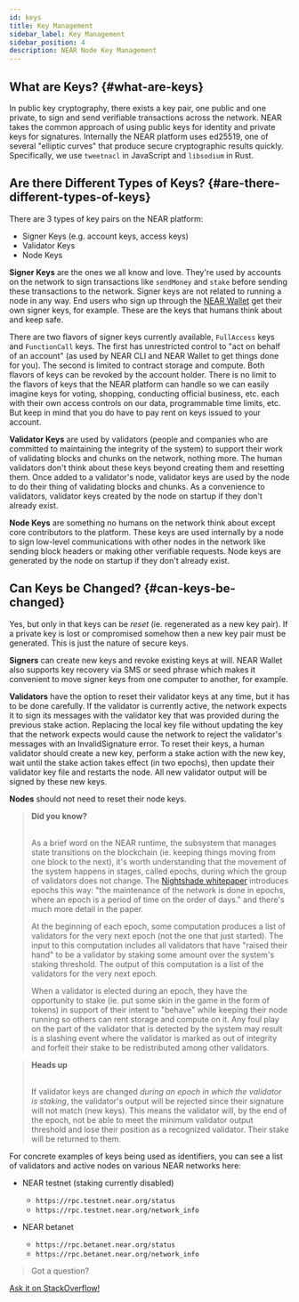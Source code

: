 ```yaml
---
id: keys
title: Key Management
sidebar_label: Key Management
sidebar_position: 4
description: NEAR Node Key Management
---
```


## What are Keys? {#what-are-keys}

In public key cryptography, there exists a key pair, one public and one private, to sign and send verifiable transactions across the network. NEAR takes the common approach of using public keys for identity and private keys for signatures. Internally the NEAR platform uses ed25519, one of several "elliptic curves" that produce secure cryptographic results quickly. Specifically, we use `tweetnacl` in JavaScript and `libsodium` in Rust.

## Are there Different Types of Keys? {#are-there-different-types-of-keys}

There are 3 types of key pairs on the NEAR platform:

- Signer Keys (e.g. account keys, access keys)
- Validator Keys
- Node Keys

**Signer Keys** are the ones we all know and love. They're used by accounts on the network to sign transactions like `sendMoney` and `stake` before sending these transactions to the network. Signer keys are not related to running a node in any way. End users who sign up through the [NEAR Wallet](https://wallet.near.org/) get their own signer keys, for example. These are the keys that humans think about and keep safe.

There are two flavors of signer keys currently available, `FullAccess` keys and `FunctionCall` keys. The first has unrestricted control to "act on behalf of an account" (as used by NEAR CLI and NEAR Wallet to get things done for you). The second is limited to contract storage and compute. Both flavors of keys can be revoked by the account holder. There is no limit to the flavors of keys that the NEAR platform can handle so we can easily imagine keys for voting, shopping, conducting official business, etc. each with their own access controls on our data, programmable time limits, etc. But keep in mind that you do have to pay rent on keys issued to your account.

**Validator Keys** are used by validators (people and companies who are committed to maintaining the integrity of the system) to support their work of validating blocks and chunks on the network, nothing more. The human validators don't think about these keys beyond creating them and resetting them. Once added to a validator's node, validator keys are used by the node to do their thing of validating blocks and chunks. As a convenience to validators, validator keys created by the node on startup if they don't already exist.

**Node Keys** are something no humans on the network think about except core contributors to the platform. These keys are used internally by a node to sign low-level communications with other nodes in the network like sending block headers or making other verifiable requests. Node keys are generated by the node on startup if they don't already exist.

## Can Keys be Changed? {#can-keys-be-changed}

Yes, but only in that keys can be _reset_ (ie. regenerated as a new key pair). If a private key is lost or compromised somehow then a new key pair must be generated. This is just the nature of secure keys.

**Signers** can create new keys and revoke existing keys at will. NEAR Wallet also supports key recovery via SMS or seed phrase which makes it convenient to move signer keys from one computer to another, for example.

**Validators** have the option to reset their validator keys at any time, but it has to be done carefully. If the validator is currently active, the network expects it to sign its messages with the validator key that was provided during the previous stake action. Replacing the local key file without updating the key that the network expects would cause the network to reject the validator's messages with an InvalidSignature error. To reset their keys, a human validator should create a new key, perform a stake action with the new key, wait until the stake action takes effect (in two epochs), then update their validator key file and restarts the node. All new validator output will be signed by these new keys.

**Nodes** should not need to reset their node keys.

<blockquote class="info">
<strong>Did you know?</strong><br /><br />

As a brief word on the NEAR runtime, the subsystem that manages state transitions on the blockchain (ie. keeping things moving from one block to the next), it's worth understanding that the movement of the system happens in stages, called epochs, during which the group of validators does not change. The [Nightshade whitepaper](https://near.org/papers/nightshade) introduces epochs this way: "the maintenance of the network is done in epochs, where an epoch is a period of time on the order of days." and there's much more detail in the paper.

At the beginning of each epoch, some computation produces a list of validators for the very next epoch (not the one that just started). The input to this computation includes all validators that have "raised their hand" to be a validator by staking some amount over the system's staking threshold. The output of this computation is a list of the validators for the very next epoch.

When a validator is elected during an epoch, they have the opportunity to stake (ie. put some skin in the game in the form of tokens) in support of their intent to "behave" while keeping their node running so others can rent storage and compute on it. Any foul play on the part of the validator that is detected by the system may result is a slashing event where the validator is marked as out of integrity and forfeit their stake to be redistributed among other validators.

</blockquote>

<blockquote class="warning">
<strong>Heads up</strong><br /><br />

If validator keys are changed _during an epoch in which the validator is staking_, the validator's output will be rejected since their signature will not match (new keys). This means the validator will, by the end of the epoch, not be able to meet the minimum validator output threshold and lose their position as a recognized validator. Their stake will be returned to them.

</blockquote>

For concrete examples of keys being used as identifiers, you can see a list of validators and active nodes on various NEAR networks here:

- NEAR testnet (staking currently disabled)
  - `https://rpc.testnet.near.org/status`
  - `https://rpc.testnet.near.org/network_info`

- NEAR betanet
  - `https://rpc.betanet.near.org/status`
  - `https://rpc.betanet.near.org/network_info`

>Got a question?
<a href="https://stackoverflow.com/questions/tagged/nearprotocol">
  <h8>Ask it on StackOverflow!</h8></a>
